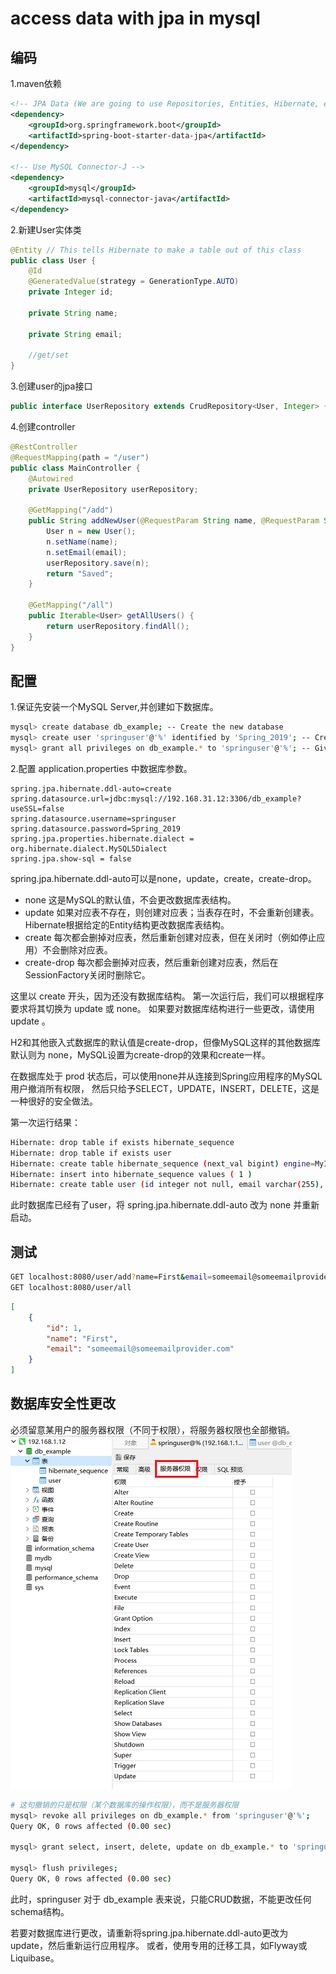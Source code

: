 # access data with jpa in mysql
## 编码
1.maven依赖
```xml
<!-- JPA Data (We are going to use Repositories, Entities, Hibernate, etc...) -->
<dependency>
    <groupId>org.springframework.boot</groupId>
    <artifactId>spring-boot-starter-data-jpa</artifactId>
</dependency>

<!-- Use MySQL Connector-J -->
<dependency>
    <groupId>mysql</groupId>
    <artifactId>mysql-connector-java</artifactId>
</dependency>
```
2.新建User实体类
```java
@Entity // This tells Hibernate to make a table out of this class
public class User {
    @Id
    @GeneratedValue(strategy = GenerationType.AUTO)
    private Integer id;

    private String name;

    private String email;
    
    //get/set
}
```
3.创建user的jpa接口
```java
public interface UserRepository extends CrudRepository<User, Integer> {  }
```
4.创建controller
```java
@RestController
@RequestMapping(path = "/user")
public class MainController {
    @Autowired
    private UserRepository userRepository;

    @GetMapping("/add")
    public String addNewUser(@RequestParam String name, @RequestParam String email) {
        User n = new User();
        n.setName(name);
        n.setEmail(email);
        userRepository.save(n);
        return "Saved";
    }

    @GetMapping("/all")
    public Iterable<User> getAllUsers() {
        return userRepository.findAll();
    }
}
```

## 配置
1.保证先安装一个MySQL Server,并创建如下数据库。
```bash
mysql> create database db_example; -- Create the new database
mysql> create user 'springuser'@'%' identified by 'Spring_2019'; -- Creates the user
mysql> grant all privileges on db_example.* to 'springuser'@'%'; -- Gives all the privileges to the new user on the newly created database
```

2.配置 application.properties 中数据库参数。
```properties
spring.jpa.hibernate.ddl-auto=create
spring.datasource.url=jdbc:mysql://192.168.31.12:3306/db_example?useSSL=false
spring.datasource.username=springuser
spring.datasource.password=Spring_2019
spring.jpa.properties.hibernate.dialect = org.hibernate.dialect.MySQL5Dialect
spring.jpa.show-sql = false
```
spring.jpa.hibernate.ddl-auto可以是none，update，create，create-drop。

- none 这是MySQL的默认值，不会更改数据库表结构。
- update 如果对应表不存在，则创建对应表；当表存在时，不会重新创建表。Hibernate根据给定的Entity结构更改数据库表结构。
- create 每次都会删掉对应表，然后重新创建对应表，但在关闭时（例如停止应用）不会删除对应表。
- create-drop 每次都会删掉对应表，然后重新创建对应表，然后在SessionFactory关闭时删除它。

这里以 create 开头，因为还没有数据库结构。 第一次运行后，我们可以根据程序要求将其切换为 update 或 none。 
如果要对数据库结构进行一些更改，请使用 update 。

H2和其他嵌入式数据库的默认值是create-drop，但像MySQL这样的其他数据库默认则为 none，MySQL设置为create-drop的效果和create一样。

在数据库处于 prod 状态后，可以使用none并从连接到Spring应用程序的MySQL用户撤消所有权限，
然后只给予SELECT，UPDATE，INSERT，DELETE，这是一种很好的安全做法。

第一次运行结果：
```bash
Hibernate: drop table if exists hibernate_sequence
Hibernate: drop table if exists user
Hibernate: create table hibernate_sequence (next_val bigint) engine=MyISAM
Hibernate: insert into hibernate_sequence values ( 1 )
Hibernate: create table user (id integer not null, email varchar(255), name varchar(255), primary key (id)) engine=MyISAM
```
此时数据库已经有了user，将 spring.jpa.hibernate.ddl-auto 改为 none 并重新启动。

## 测试
```bash
GET localhost:8080/user/add?name=First&email=someemail@someemailprovider.com
GET localhost:8080/user/all
```
```json
[
    {
        "id": 1,
        "name": "First",
        "email": "someemail@someemailprovider.com"
    }
]
```

## 数据库安全性更改
必须留意某用户的服务器权限（不同于权限），将服务器权限也全部撤销。
![](assets/mysql-server-permission.PNG)

```bash
# 这句撤销的只是权限（某个数据库的操作权限），而不是服务器权限
mysql> revoke all privileges on db_example.* from 'springuser'@'%';
Query OK, 0 rows affected (0.00 sec)

mysql> grant select, insert, delete, update on db_example.* to 'springuser'@'%';

mysql> flush privileges;
Query OK, 0 rows affected (0.00 sec)
```
此时，springuser 对于 db_example 表来说，只能CRUD数据，不能更改任何schema结构。

若要对数据库进行更改，请重新将spring.jpa.hibernate.ddl-auto更改为update，然后重新运行应用程序。
或者，使用专用的迁移工具，如Flyway或Liquibase。